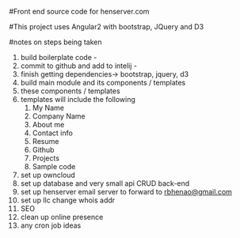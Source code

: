 #Front end source code for henserver.com

#This project uses Angular2 with bootstrap, JQuery and D3

#notes on steps being taken

1. build boilerplate code -
2. commit to github and add to intelij -
3. finish getting dependencies-> bootstrap, jquery, d3
4. build main module and its components / templates
5. these components / templates
6. templates will include the following
	1. My Name
	2. Company Name
	3. About me
	4. Contact info
	5. Resume
	6. Github
	7. Projects
	8. Sample code
8.  set up owncloud
9.  set up database and very small api CRUD back-end
10. set up henserver email server to forward to rbhenao@gmail.com
11. set up llc change whois addr
12. SEO
13. clean up online presence
14. any cron job ideas 

	

